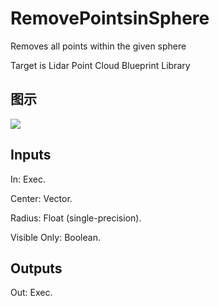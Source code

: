 # RemovePointsinSphere

Removes all points within the given sphere

Target is Lidar Point Cloud Blueprint Library

## 图示

![]($-20221218-19434875.png)

## Inputs

In: Exec.

Center: Vector.

Radius: Float (single-precision).

Visible Only: Boolean.  

## Outputs

Out: Exec.

